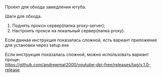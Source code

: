 Проект для обхода замедления ютуба.

Шаги для обхода.  

1. Поднять прокси сервер(папка proxy-server);
2. Настроить прокси на локальный сервер(папка proxy).

Если данная инструкция показалась сложной, есть вариант приложение для установки через setup.exe

Если инструкция показалась сложной, можно использовать вариант проще:  
https://github.com/andrewmat2000/youtube-dpi-free/releases/tag/v.1.0-release
